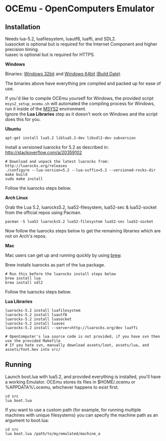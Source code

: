 OCEmu - OpenComputers Emulator
==============================

Installation
------------

Needs lua-5.2, luafilesystem, luautf8, luaffi, and SDL2.  
luasocket is optional but is required for the Internet Component and higher precision timing.  
luasec is optional but is required for HTTPS.

**Windows**

Binaries: [Windows 32bit](http://gamax92.pc-logix.com/ocemu/OCEmu-x32.zip) and [Windows 64bit](http://gamax92.pc-logix.com/ocemu/OCEmu-x64.zip) [(Build Date)](http://gamax92.pc-logix.com/ocemu/builddate.txt)

The binaries above have everything pre compiled and packed up for ease of use.

If you'd like to compile OCEmu yourself for Windows, the provided script ```msys2_setup_ocemu.sh``` will automated the compiling process for Windows, run it inside of the [MSYS2](https://msys2.github.io/) environment.  
Ignore the **Lua Libraries** step as it doesn't work on Windows and the script does this for you.

**Ubuntu**
```
apt-get install lua5.2 liblua5.2-dev libsdl2-dev subversion
```
Install a versioned luarocks for 5.2 as described in: http://stackoverflow.com/a/20359102
```
# Download and unpack the latest luarocks from: http://luarocks.org/releases
./configure --lua-version=5.2 --lua-suffix=5.2 --versioned-rocks-dir
make build
sudo make install
```

Follow the luarocks steps below.

**Arch Linux**

Grab the Lua 5.2, luarocks5.2, lua52-filesystem, lua52-sec & lua52-socket from the official repos using Pacman.
```
pacman -S lua52 luarocks5.2 lua52-filesystem lua52-sec lua52-socket
```
Now follow the luarocks steps below to get the remaining libraries which are not on Arch's repos.


**Mac**

Mac users can get up and running quickly by using [brew](http://brew.sh/).

Brew installs luarocks as part of the lua package.
```
# Run this before the luarocks install steps below
brew install lua
brew install sdl2
```
Follow the luarocks steps below.

**Lua Libraries**
```
luarocks-5.2 install luafilesystem
luarocks-5.2 install luautf8
luarocks-5.2 install luasocket
luarocks-5.2 install luasec
luarocks-5.2 install --server=http://luarocks.org/dev luaffi

# OpenComputer's lua source code is not provided, if you have svn then use the provided Makefile
# If you hate svn, manually download assets/loot, assets/lua, and assets/font.hex into src/
```

Running
-------
Launch boot.lua with lua5.2, and provided everything is installed, you'll have a working Emulator. OCEmu stores its files in $HOME/.ocemu or %APPDATA%\\.ocemu, whichever happens to exist first. 

```
cd src
lua boot.lua
```

If you want to use a custom path (for example, for running multiple machines with unique filesystems) you can specify the machine path as an argument to boot.lua:

```
cd src
lua boot.lua /path/to/my/emulated/machine_a
```
